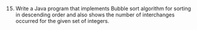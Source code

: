 15. Write a Java program that implements Bubble sort algorithm for sorting in descending order and
also shows the number of interchanges occurred for the given set of integers.
